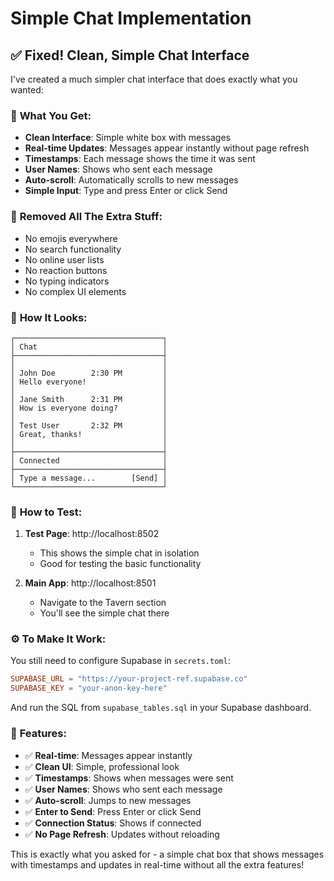 # Simple Chat Implementation

## ✅ **Fixed! Clean, Simple Chat Interface**

I've created a much simpler chat interface that does exactly what you wanted:

### 🎯 **What You Get:**
- **Clean Interface**: Simple white box with messages
- **Real-time Updates**: Messages appear instantly without page refresh
- **Timestamps**: Each message shows the time it was sent
- **User Names**: Shows who sent each message
- **Auto-scroll**: Automatically scrolls to new messages
- **Simple Input**: Type and press Enter or click Send

### 🚫 **Removed All The Extra Stuff:**
- No emojis everywhere
- No search functionality
- No online user lists
- No reaction buttons
- No typing indicators
- No complex UI elements

### 📱 **How It Looks:**
```
┌─────────────────────────────────┐
│ Chat                            │
├─────────────────────────────────┤
│                                 │
│ John Doe        2:30 PM         │
│ Hello everyone!                 │
│                                 │
│ Jane Smith      2:31 PM         │
│ How is everyone doing?          │
│                                 │
│ Test User       2:32 PM         │
│ Great, thanks!                  │
│                                 │
├─────────────────────────────────┤
│ Connected                       │
├─────────────────────────────────┤
│ Type a message...        [Send] │
└─────────────────────────────────┘
```

### 🔧 **How to Test:**

1. **Test Page**: http://localhost:8502
   - This shows the simple chat in isolation
   - Good for testing the basic functionality

2. **Main App**: http://localhost:8501
   - Navigate to the Tavern section
   - You'll see the simple chat there

### ⚙️ **To Make It Work:**

You still need to configure Supabase in `secrets.toml`:

```toml
SUPABASE_URL = "https://your-project-ref.supabase.co"
SUPABASE_KEY = "your-anon-key-here"
```

And run the SQL from `supabase_tables.sql` in your Supabase dashboard.

### 🎉 **Features:**
- ✅ **Real-time**: Messages appear instantly
- ✅ **Clean UI**: Simple, professional look
- ✅ **Timestamps**: Shows when messages were sent
- ✅ **User Names**: Shows who sent each message
- ✅ **Auto-scroll**: Jumps to new messages
- ✅ **Enter to Send**: Press Enter or click Send
- ✅ **Connection Status**: Shows if connected
- ✅ **No Page Refresh**: Updates without reloading

This is exactly what you asked for - a simple chat box that shows messages with timestamps and updates in real-time without all the extra features!



